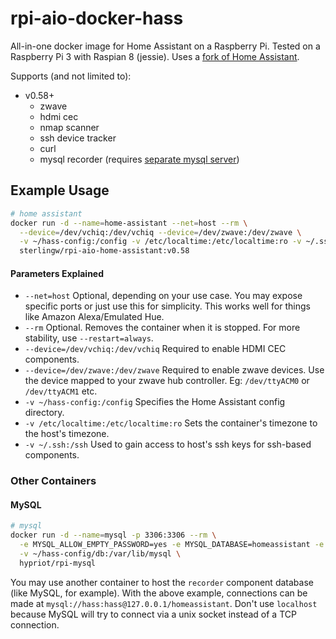 # rpi-aio-docker-hass
All-in-one docker image for Home Assistant on a Raspberry Pi. Tested on a Raspberry Pi 3 with Raspian 8 (jessie). Uses a [fork of Home Assistant](https://github.com/sterling/home-assistant).

Supports (and not limited to):
- v0.58+
  - zwave
  - hdmi cec
  - nmap scanner
  - ssh device tracker
  - curl
  - mysql recorder (requires [separate mysql server](#mysql))

## Example Usage

```bash
# home assistant
docker run -d --name=home-assistant --net=host --rm \
  --device=/dev/vchiq:/dev/vchiq --device=/dev/zwave:/dev/zwave \
  -v ~/hass-config:/config -v /etc/localtime:/etc/localtime:ro -v ~/.ssh:/ssh \
  sterlingw/rpi-aio-home-assistant:v0.58
```
#### Parameters Explained
- `--net=host` Optional, depending on your use case. You may expose specific ports or just use this for simplicity. This works well for things like Amazon Alexa/Emulated Hue.
- `--rm` Optional. Removes the container when it is stopped. For more stability, use `--restart=always`.
- `--device=/dev/vchiq:/dev/vchiq` Required to enable HDMI CEC components.
- `--device=/dev/zwave:/dev/zwave` Required to enable zwave devices. Use the device mapped to your zwave hub controller. Eg: `/dev/ttyACM0` or `/dev/ttyACM1` etc.
- `-v ~/hass-config:/config` Specifies the Home Assistant config directory.
- `-v /etc/localtime:/etc/localtime:ro` Sets the container's timezone to the host's timezone.
- `-v ~/.ssh:/ssh` Used to gain access to host's ssh keys for ssh-based components.

### Other Containers

#### MySQL

```bash
# mysql
docker run -d --name=mysql -p 3306:3306 --rm \
  -e MYSQL_ALLOW_EMPTY_PASSWORD=yes -e MYSQL_DATABASE=homeassistant -e MYSQL_USER=hass -e MYSQL_PASSWORD=hass \
  -v ~/hass-config/db:/var/lib/mysql \
  hypriot/rpi-mysql
```
You may use another container to host the `recorder` component database (like MySQL, for example). With the above example, connections can be made at `mysql://hass:hass@127.0.0.1/homeassistant`. Don't use `localhost` because MySQL will try to connect via a unix socket instead of a TCP connection. 
